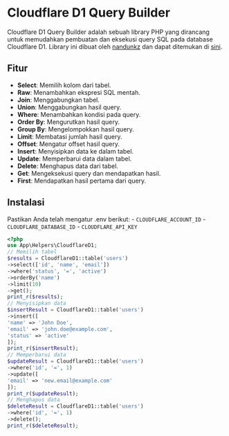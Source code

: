 # Cloudflare D1 Query Builder

Cloudflare D1 Query Builder adalah sebuah library PHP yang dirancang untuk memudahkan pembuatan dan eksekusi query SQL pada database Cloudflare D1. Library ini dibuat oleh [nandunkz](https://github.com/nandunkz) dan dapat ditemukan di [sini](https://github.com/nandunkz/Cloudflare-D1).

## Fitur

- **Select**: Memilih kolom dari tabel.
- **Raw**: Menambahkan ekspresi SQL mentah.
- **Join**: Menggabungkan tabel.
- **Union**: Menggabungkan hasil query.
- **Where**: Menambahkan kondisi pada query.
- **Order By**: Mengurutkan hasil query.
- **Group By**: Mengelompokkan hasil query.
- **Limit**: Membatasi jumlah hasil query.
- **Offset**: Mengatur offset hasil query.
- **Insert**: Menyisipkan data ke dalam tabel.
- **Update**: Memperbarui data dalam tabel.
- **Delete**: Menghapus data dari tabel.
- **Get**: Mengeksekusi query dan mendapatkan hasil.
- **First**: Mendapatkan hasil pertama dari query.

## Instalasi
Pastikan Anda telah mengatur .env berikut:
    - `CLOUDFLARE_ACCOUNT_ID`
    - `CLOUDFLARE_DATABASE_ID`
    - `CLOUDFLARE_API_KEY`

```php
<?php
use App\Helpers\CloudflareD1;
// Memilih tabel
$results = CloudflareD1::table('users')
->select(['id', 'name', 'email'])
->where('status', '=', 'active')
->orderBy('name')
->limit(10)
->get();
print_r($results);
// Menyisipkan data
$insertResult = CloudflareD1::table('users')
->insert([
'name' => 'John Doe',
'email' => 'john.doe@example.com',
'status' => 'active'
]);
print_r($insertResult);
// Memperbarui data
$updateResult = CloudflareD1::table('users')
->where('id', '=', 1)
->update([
'email' => 'new.email@example.com'
]);
print_r($updateResult);
// Menghapus data
$deleteResult = CloudflareD1::table('users')
->where('id', '=', 1)
->delete();
print_r($deleteResult);
```
